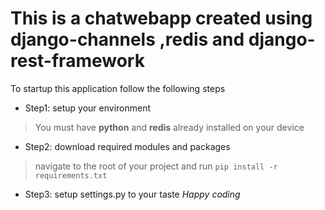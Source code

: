  # This is a chatwebapp created using django-channels ,redis and django-rest-framework

To startup this application follow the following steps
+ Step1: setup your environment
> You must have **python** and **redis** already installed on your device

+ Step2: download required modules and packages
> navigate to the root of your project and run
    ```
    pip install -r requirements.txt
    ```

+ Step3: setup settings.py to your taste 
    *Happy coding*